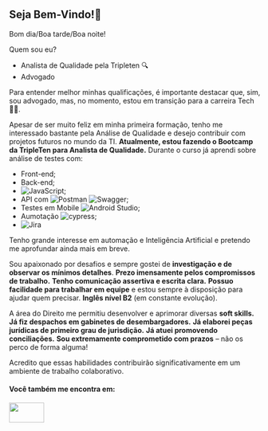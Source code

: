 ## Seja Bem-Vindo!👋
  Bom dia/Boa tarde/Boa noite!
  
  Quem sou eu?
- Analista de Qualidade pela Tripleten 🔍
- Advogado

Para entender melhor minhas qualificações, é importante destacar que, sim, sou advogado, mas, no momento, estou em transição para a carreira Tech🧑‍💻.

Apesar de ser muito feliz em minha primeira formação, tenho me interessado bastante pela Análise de Qualidade e desejo contribuir com projetos futuros no mundo da TI.
**Atualmente, estou fazendo o Bootcamp da TripleTen para Analista de Qualidade.**
Durante o curso já aprendi sobre análise de testes com:
- Front-end;
- Back-end;
- ![JavaScript](https://img.shields.io/badge/javascript-%23323330.svg?style=for-the-badge&logo=javascript&logoColor=%23F7DF1E);
- API com ![Postman](https://img.shields.io/badge/Postman-FF6C37?style=for-the-badge&logo=postman&logoColor=white) ![Swagger](https://img.shields.io/badge/-Swagger-%23Clojure?style=for-the-badge&logo=swagger&logoColor=white);
- Testes em Mobile ![Android Studio](https://img.shields.io/badge/android%20studio-346ac1?style=for-the-badge&logo=android%20studio&logoColor=white);
- Aumotação ![cypress](https://img.shields.io/badge/-cypress-%23E5E5E5?style=for-the-badge&logo=cypress&logoColor=058a5e);
- ![Jira](https://img.shields.io/badge/jira-%230A0FFF.svg?style=for-the-badge&logo=jira&logoColor=white)
  
Tenho grande interesse em automação e Inteligência Artificial e pretendo me aprofundar ainda mais em breve.

Sou apaixonado por desafios e sempre gostei de **investigação e de observar os mínimos detalhes**.
**Prezo imensamente pelos compromissos de trabalho.**
**Tenho comunicação assertiva e escrita clara.**
**Possuo facilidade para trabalhar em equipe** e estou sempre à disposição para ajudar quem precisar.
**Inglês nível B2** (em constante evolução).

A área do Direito me permitiu desenvolver e aprimorar diversas **soft skills.**
**Já fiz despachos em gabinetes de desembargadores.**
**Já elaborei peças jurídicas de primeiro grau de jurisdição.**
**Já atuei promovendo conciliações.**
**Sou extremamente comprometido com prazos** – não os perco de forma alguma!

Acredito que essas habilidades contribuirão significativamente em um ambiente de trabalho colaborativo.

#### Você também me encontra em: 
<a href="https://www.linkedin.com/in/pedro-paiva-6a490a346/"  >
<img width="70" height="40" src="https://img.shields.io/badge/linkedin-%230077B5.svg?style=for-the-badge&logo=linkedin&logoColor=white" />
</a>
